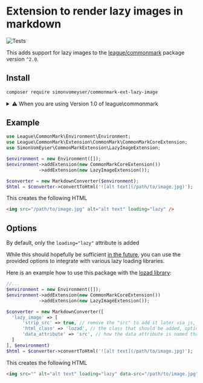 # Extension to render lazy images in markdown

![Tests](https://github.com/simonvomeyser/commonmark-ext-lazy-image/workflows/Tests/badge.svg)

This adds support for lazy images to the [league/commonmark](https://github.com/thephpleague/commonmark) package version `^2.0`.

## Install

``` bash
composer require simonvomeyser/commonmark-ext-lazy-image
```

<details>
<summary>⚠️ When you are using Version 1.0 of league\commonmark </summary>
  
<br>
The current version of this pacakge is only compatible with `League\CommonMark 2.0`, for `1.0` compatibility install the latest `1.0` version of this package like so:

``` bash
composer require simonvomeyser/commonmark-ext-lazy-image "^v1.2.0"
```

You can find the old documentation [here](https://github.com/simonvomeyser/commonmark-ext-lazy-image/tree/40fcb3ec18b1c84e21a0b0b635ad021f8ec933bd).
</details>


## Example

``` php
use League\CommonMark\Environment\Environment;
use League\CommonMark\Extension\CommonMark\CommonMarkCoreExtension;
use SimonVomEyser\CommonMarkExtension\LazyImageExtension;

$environment = new Environment([]);
$environment->addExtension(new CommonMarkCoreExtension())
            ->addExtension(new LazyImageExtension());

$converter = new MarkdownConverter($environment);
$html = $converter->convertToHtml('![alt text](/path/to/image.jpg)');
```

This creates the following HTML

```html
<img src="/path/to/image.jpg" alt="alt text" loading="lazy" />
```

## Options

By default, only the `loading="lazy"` attribute is added

While this should hopefully be sufficient [in the future](https://web.dev/native-lazy-loading/), you can use the provided options to integrate with various lazy loading libraries.

Here is an example how to use this package with the [lozad library](https://github.com/ApoorvSaxena/lozad.js):

```php
//...
$environment = new Environment([]);
$environment->addExtension(new CommonMarkCoreExtension())
            ->addExtension(new LazyImageExtension());

$converter = new MarkdownConverter([
  'lazy_image' => [
      'strip_src' => true, // remove the "src" to add it later via js, optional
      'html_class' => 'lozad', // the class that should be added, optional
      'data_attribute' => 'src', // how the data attribute is named that provides the source to get picked up by js, optional
  ]
], $environment)
$html = $converter->convertToHtml('![alt text](/path/to/image.jpg)');
```


This creates the following HTML

```html
<img src="" alt="alt text" loading="lazy" data-src="/path/to/image.jpg" class="lozad" />
```
